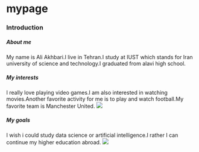 # mypage
### Introduction
##### About me 
My name is Ali Akhbari.I live in Tehran.I study at IUST which stands for Iran university of science and technology.I graduated from alavi high school.
##### My interests 
I really love playing video games.I am also interested in watching movies.Another favorite activity for me is to play and watch football.My favorite team is Manchester United.
![](https://images.app.goo.gl/wMtjuoJGxPpDbMPe6)
##### My goals 
I wish i could study data science or artificial intelligence.I rather I can continue my higher education abroad.
![](https://images.app.goo.gl/JVURZQWhJD2qm8Hb9)
